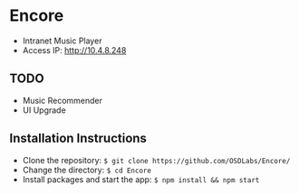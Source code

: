# Encore
* Intranet Music Player
* Access IP: http://10.4.8.248

## TODO
* Music Recommender
* UI Upgrade

## Installation Instructions

* Clone the repository: 
`$ git clone https://github.com/OSDLabs/Encore/`
* Change the directory: 
`$ cd Encore`
* Install packages and start the app: 
`$ npm install && npm start`
